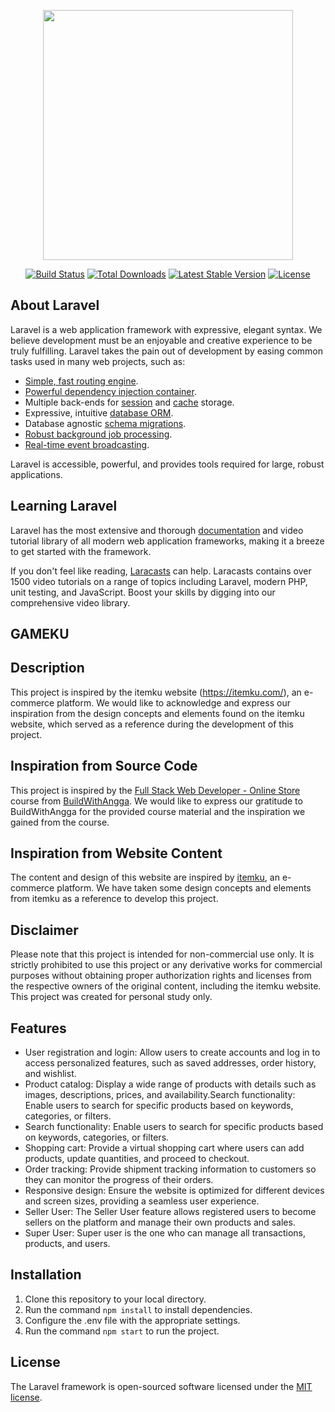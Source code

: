 <p align="center"><a href="https://laravel.com" target="_blank"><img src="https://raw.githubusercontent.com/laravel/art/master/logo-lockup/5%20SVG/2%20CMYK/1%20Full%20Color/laravel-logolockup-cmyk-red.svg" width="400"></a></p>

<p align="center">
<a href="https://travis-ci.org/laravel/framework"><img src="https://travis-ci.org/laravel/framework.svg" alt="Build Status"></a>
<a href="https://packagist.org/packages/laravel/framework"><img src="https://img.shields.io/packagist/dt/laravel/framework" alt="Total Downloads"></a>
<a href="https://packagist.org/packages/laravel/framework"><img src="https://img.shields.io/packagist/v/laravel/framework" alt="Latest Stable Version"></a>
<a href="https://packagist.org/packages/laravel/framework"><img src="https://img.shields.io/packagist/l/laravel/framework" alt="License"></a>
</p>

## About Laravel

Laravel is a web application framework with expressive, elegant syntax. We believe development must be an enjoyable and creative experience to be truly fulfilling. Laravel takes the pain out of development by easing common tasks used in many web projects, such as:

- [Simple, fast routing engine](https://laravel.com/docs/routing).
- [Powerful dependency injection container](https://laravel.com/docs/container).
- Multiple back-ends for [session](https://laravel.com/docs/session) and [cache](https://laravel.com/docs/cache) storage.
- Expressive, intuitive [database ORM](https://laravel.com/docs/eloquent).
- Database agnostic [schema migrations](https://laravel.com/docs/migrations).
- [Robust background job processing](https://laravel.com/docs/queues).
- [Real-time event broadcasting](https://laravel.com/docs/broadcasting).

Laravel is accessible, powerful, and provides tools required for large, robust applications.

## Learning Laravel

Laravel has the most extensive and thorough [documentation](https://laravel.com/docs) and video tutorial library of all modern web application frameworks, making it a breeze to get started with the framework.

If you don't feel like reading, [Laracasts](https://laracasts.com) can help. Laracasts contains over 1500 video tutorials on a range of topics including Laravel, modern PHP, unit testing, and JavaScript. Boost your skills by digging into our comprehensive video library.

## GAMEKU

## Description

This project is inspired by the itemku website (https://itemku.com/), an e-commerce platform. We would like to acknowledge and express our inspiration from the design concepts and elements found on the itemku website, which served as a reference during the development of this project.

## Inspiration from Source Code

This project is inspired by the [Full Stack Web Developer - Online Store](https://class.buildwithangga.com/kelas/full-stack-web-developer-toko-online) course from [BuildWithAngga](https://class.buildwithangga.com/). We would like to express our gratitude to BuildWithAngga for the provided course material and the inspiration we gained from the course.

## Inspiration from Website Content

The content and design of this website are inspired by [itemku](https://itemku.com/), an e-commerce platform. We have taken some design concepts and elements from itemku as a reference to develop this project.

## Disclaimer
Please note that this project is intended for non-commercial use only. It is strictly prohibited to use this project or any derivative works for commercial purposes without obtaining proper authorization rights and licenses from the respective owners of the original content, including the itemku website. This project was created for personal study only.
## Features

- User registration and login: Allow users to create accounts and log in to access personalized features, such as saved addresses, order history, and wishlist.
- Product catalog: Display a wide range of products with details such as images, descriptions, prices, and availability.Search functionality: Enable users to search for specific products based on keywords, categories, or filters.
- Search functionality: Enable users to search for specific products based on keywords, categories, or filters.
- Shopping cart: Provide a virtual shopping cart where users can add products, update quantities, and proceed to checkout.
- Order tracking: Provide shipment tracking information to customers so they can monitor the progress of their orders.
- Responsive design: Ensure the website is optimized for different devices and screen sizes, providing a seamless user experience.
- Seller User: The Seller User feature allows registered users to become sellers on the platform and manage their own products and sales.
- Super User: Super user is the one who can manage all transactions, products, and users.

## Installation

1. Clone this repository to your local directory.
2. Run the command `npm install` to install dependencies.
3. Configure the .env file with the appropriate settings.
4. Run the command `npm start` to run the project.

## License

The Laravel framework is open-sourced software licensed under the [MIT license](https://opensource.org/licenses/MIT).
